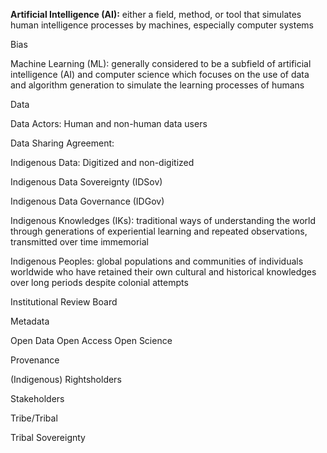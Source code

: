 **Artificial Intelligence (AI):** either a field, method, or tool that simulates human intelligence processes by machines, especially computer systems

Bias

Machine Learning (ML): generally considered to be a subfield of artificial intelligence (AI) and computer science which focuses on the use of data and algorithm generation to simulate the learning processes of humans

Data

Data Actors: Human and non-human data users 

Data Sharing Agreement:

Indigenous Data: Digitized and non-digitized 

Indigenous Data Sovereignty (IDSov)

Indigenous Data Governance (IDGov)

Indigenous Knowledges (IKs): traditional ways of understanding the world through generations of experiential learning and repeated observations, transmitted over time immemorial

Indigenous Peoples: global populations and communities of individuals worldwide who have retained their own cultural and historical knowledges over long periods despite colonial attempts

Institutional Review Board

Metadata

Open Data
Open Access
Open Science

Provenance

(Indigenous) Rightsholders

Stakeholders

Tribe/Tribal

Tribal Sovereignty
